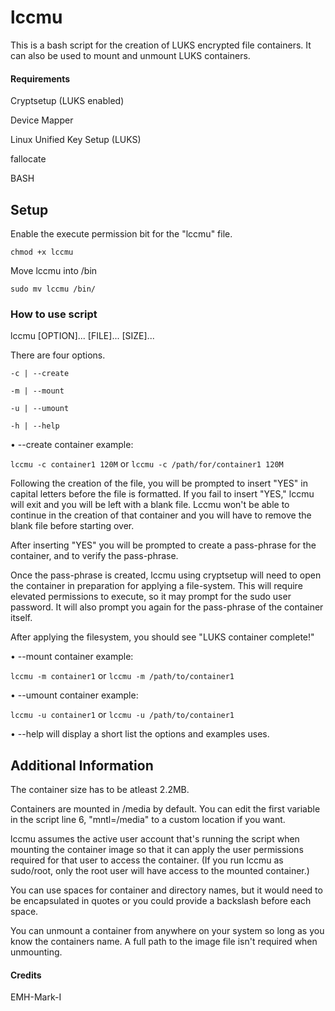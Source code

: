# lccmu

This is a bash script for the creation of LUKS encrypted file containers. It can also be used to mount and unmount LUKS containers.

#### Requirements

Cryptsetup (LUKS enabled)

Device Mapper 

Linux Unified Key Setup (LUKS)

fallocate

BASH

## Setup

Enable the execute permission bit for the "lccmu" file.

`chmod +x lccmu`

Move lccmu into /bin

`sudo mv lccmu /bin/`

### How to use script

lccmu [OPTION]... [FILE]... [SIZE]...

There are four options. 

`-c | --create` 

`-m | --mount`

`-u | --umount`

`-h | --help`

• --create container example:

`lccmu -c container1 120M` or `lccmu -c /path/for/container1 120M`

Following the creation of the file, you will be prompted to insert "YES" in capital letters before the file is formatted. If you fail to insert "YES," lccmu will exit and you will be left with a blank file. Lccmu won't be able to continue in the creation of that container and you will have to remove the blank file before starting over.

After inserting "YES" you will be prompted to create a pass-phrase for the container, and to verify the pass-phrase. 

Once the pass-phrase is created, lccmu using cryptsetup will need to open the container in preparation for applying a file-system. This will require elevated permissions to execute, so it may prompt for the sudo user password. It will also prompt you again for the pass-phrase of the container itself.

After applying the filesystem, you should see "LUKS container complete!"

• --mount container example:

`lccmu -m container1` or `lccmu -m /path/to/container1`

• --umount container example:

`lccmu -u container1` or `lccmu -u /path/to/container1`

• --help will display a short list the options and examples uses.

## Additional Information

The container size has to be atleast 2.2MB.

Containers are mounted in /media by default. You can edit the first variable in the script line 6, "mntl=/media" to a custom location if you want.

lccmu assumes the active user account that's running the script when mounting the container image so that it can apply the user permissions required for that user to access the container. (If you run lccmu as sudo/root, only the root user will have access to the mounted container.)

You can use spaces for container and directory names, but it would need to be encapsulated in quotes or you could provide a backslash before each space.

You can unmount a container from anywhere on your system so long as you know the containers name. A full path to the image file isn't required when unmounting.

#### Credits

EMH-Mark-I
